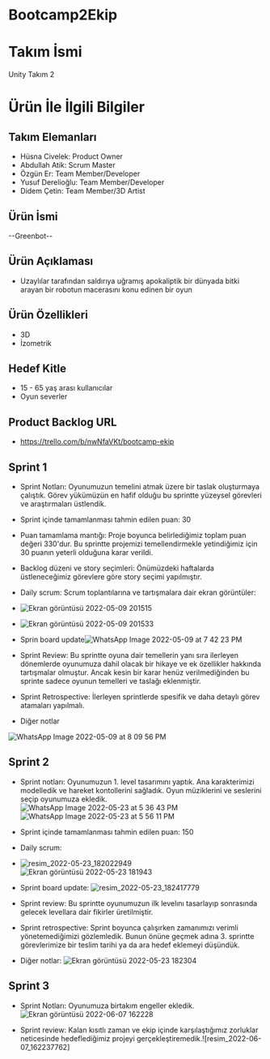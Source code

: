 # Bootcamp2Ekip
# **Takım İsmi**

Unity Takım 2

# Ürün İle İlgili Bilgiler
 
## Takım Elemanları

- Hüsna Civelek: Product Owner
- Abdullah Atik: Scrum Master
- Özgün Er: Team Member/Developer
- Yusuf Derelioğlu: Team Member/Developer
- Didem Çetin: Team Member/3D Artist



## Ürün İsmi

--Greenbot--

## Ürün Açıklaması

- Uzaylılar tarafından saldırıya uğramış apokaliptik bir dünyada bitki arayan bir robotun macerasını konu edinen bir oyun

## Ürün Özellikleri

- 3D
- İzometrik


## Hedef Kitle

- 15 - 65 yaş arası kullanıcılar
- Oyun severler

## Product Backlog URL
- https://trello.com/b/nwNfaVKt/bootcamp-ekip

## Sprint 1
- Sprint Notları: Oyunumuzun temelini atmak üzere bir taslak oluşturmaya çalıştık. Görev yükümüzün en hafif olduğu bu sprintte yüzeysel görevleri ve araştırmaları üstlendik.
- Sprint içinde tamamlanması tahmin edilen puan: 30
- Puan tamamlama mantığı: Proje boyunca belirlediğimiz toplam puan değeri 330'dur. Bu sprintte projemizi temellendirmekle yetindiğimiz için 30 puanın yeterli olduğuna karar verildi.
- Backlog düzeni ve story seçimleri: Önümüzdeki haftalarda üstleneceğimiz görevlere göre story seçimi yapılmıştır.
- Daily scrum: Scrum toplantılarına ve tartışmalara dair ekran görüntüler:
- ![Ekran görüntüsü 2022-05-09 201515](https://user-images.githubusercontent.com/91905190/167462589-c63eedb6-4442-4ecc-9730-30953afc5b05.jpg)
- ![Ekran görüntüsü 2022-05-09 201533](https://user-images.githubusercontent.com/91905190/167462591-d9fdc241-8797-45d2-9e46-318f8ece0576.jpg)

- Sprin board update![WhatsApp Image 2022-05-09 at 7 42 23 PM](https://user-images.githubusercontent.com/91905190/167462373-4321925f-99b5-43e9-a24a-cc66365414e9.jpeg)

- Sprint Review: Bu sprintte oyuna dair temellerin yanı sıra ilerleyen dönemlerde oyunumuza dahil olacak bir hikaye ve ek özellikler hakkında tartışmalar olmuştur. Ancak kesin bir karar henüz verilmediğinden bu sprinte sadece oyunun temelleri ve taslağı eklenmiştir.
- Sprint Retrospective: İlerleyen sprintlerde spesifik ve daha detaylı görev atamaları yapılmalı.
- Diğer notlar

![WhatsApp Image 2022-05-09 at 8 09 56 PM](https://user-images.githubusercontent.com/91905190/167463320-e7085cd2-9355-4ca6-8162-5f6085fd026a.jpeg)

## Sprint 2
- Sprint notları: Oyunumuzun 1. level tasarımını yaptık. Ana karakterimizi modelledik ve hareket kontollerini sağladık. Oyun müziklerini ve seslerini seçip oyunumuza ekledik. 
![WhatsApp Image 2022-05-23 at 5 36 43 PM](https://user-images.githubusercontent.com/91905190/169853924-f58fd9ee-cef9-40a2-b30a-849435d3b967.jpeg)
![WhatsApp Image 2022-05-23 at 5 56 11 PM](https://user-images.githubusercontent.com/91905190/169854092-0038edb2-e77d-4a92-87a4-46a9eb28d75e.jpeg)



- Sprint içinde tamamlanması tahmin edilen puan: 150
- Daily scrum:
- ![resim_2022-05-23_182022949](https://user-images.githubusercontent.com/91905190/169852647-4e66efe4-43ae-4350-a30f-2ded4d713b8c.png)
![Ekran görüntüsü 2022-05-23 181943](https://user-images.githubusercontent.com/91905190/169852688-3f56751c-a0c1-4130-837a-b1d5210660c8.jpg)

- Sprint board update:
![resim_2022-05-23_182417779](https://user-images.githubusercontent.com/91905190/169853443-b0d4a441-2e58-4022-ab74-7e8d6a4ecb1e.png)

- Sprint review: Bu sprintte oyunumuzun ilk levelını tasarlayıp sonrasında gelecek levellara dair fikirler üretilmiştir.
- Sprint retrospective: Sprint boyunca çalışırken zamanımızı verimli yönetemediğimizi gözlemledik. Bunun önüne geçmek adına 3. sprintte görevlerimize bir teslim tarihi ya da ara hedef eklemeyi düşündük. 

- Diğer notlar: 
![Ekran görüntüsü 2022-05-23 182304](https://user-images.githubusercontent.com/91905190/169853534-f157169c-1c03-480d-b06b-cb939fac00ec.jpg)

## Sprint 3
- Sprint Notları: Oyunumuza birtakım engeller ekledik.
![Ekran görüntüsü 2022-06-07 162228](https://user-images.githubusercontent.com/91905190/172390972-d6b662c8-24f2-4452-aeaf-dc215f8f9e14.jpg)

- Sprint review: Kalan kısıtlı zaman ve ekip içinde karşılaştığımız zorluklar neticesinde hedeflediğimiz projeyi gerçekleştiremedik.![resim_2022-06-07_162237762]

